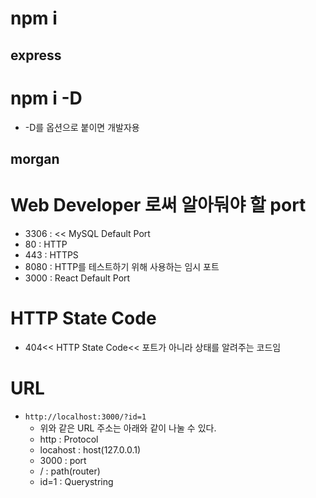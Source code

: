 # npm i

## express

# npm i -D

- -D를 옵션으로 붙이면 개발자용

## morgan

# Web Developer 로써 알아둬야 할 port

- 3306 : << MySQL Default Port
- 80 : HTTP
- 443 : HTTPS
- 8080 : HTTP를 테스트하기 위해 사용하는 임시 포트
- 3000 : React Default Port

# HTTP State Code

- 404<< HTTP State Code<< 포트가 아니라 상태를 알려주는 코드임

# URL

- `http://localhost:3000/?id=1`
  - 위와 같은 URL 주소는 아래와 같이 나눌 수 있다.
  - http : Protocol
  - locahost : host(127.0.0.1)
  - 3000 : port
  - / : path(router)
  - id=1 : Querystring
